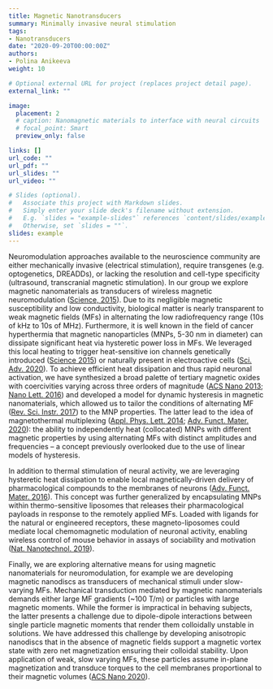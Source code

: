 ```yaml
---
title: Magnetic Nanotransducers
summary: Minimally invasive neural stimulation
tags:
- Nanotransducers
date: "2020-09-20T00:00:00Z"
authors:
- Polina Anikeeva
weight: 10

# Optional external URL for project (replaces project detail page).
external_link: ""

image:
  placement: 2
  # caption: Nanomagnetic materials to interface with neural circuits
  # focal_point: Smart
  preview_only: false

links: []
url_code: ""
url_pdf: ""
url_slides: ""
url_video: ""

# Slides (optional).
#   Associate this project with Markdown slides.
#   Simply enter your slide deck's filename without extension.
#   E.g. `slides = "example-slides"` references `content/slides/example-slides.md`.
#   Otherwise, set `slides = ""`.
slides: example
---
```


Neuromodulation approaches available to the neuroscience community are either mechanically invasive (electrical stimulation), require transgenes (e.g. optogenetics, DREADDs), or lacking the resolution and cell-type specificity (ultrasound, transcranial magnetic stimulation). In our group we explore magnetic nanomaterials as transducers of wireless magnetic neuromodulation ([Science, 2015](../../publication/chen-2015-wireless/)). Due to its negligible magnetic susceptibility and low conductivity, biological matter is nearly transparent to weak magnetic fields (MFs) in alternating the low radiofrequency range (10s of kHz to 10s of MHz). Furthermore, it is well known in the field of cancer hyperthermia that magnetic nanoparticles (MNPs, 5-30 nm in diameter) can dissipate significant heat via hysteretic power loss in MFs. We leveraged this local heating to trigger heat-sensitive ion channels genetically introduced ([Science 2015](../../publication/chen-2015-wireless/)) or naturally present in electroactive cells ([Sci. Adv. 2020](../../publication/rosenfeld-2020-transgene/)). To achieve efficient heat dissipation and thus rapid neuronal activation, we have synthesized a broad palette of tertiary magnetic oxides with coercivities varying across three orders of magnitude ([ACS Nano 2013](../../publication/chen-2013-maximizing/); [Nano Lett. 2016](../../publication/chen-2016-high/)) and developed a model for dynamic hysteresis in magnetic nanomaterials, which allowed us to tailor the conditions of alternating MF ([Rev. Sci. Instr. 2017](../../publication/christiansen-2017-practical/)) to the MNP properties. The latter lead to the idea of magnetothermal multiplexing ([Appl. Phys. Lett. 2014](publication/christiansen-2014-magnetically/); [Adv. Funct. Mater. 2020](publication/moon-2020-magneothermal/)): the ability to independently heat (collocated) MNPs with different magnetic properties by using alternating MFs with distinct amplitudes and frequencies – a concept previously overlooked due to the use of linear models of hysteresis.


In addition to thermal stimulation of neural activity, we are leveraging hysteretic heat dissipation to enable local magnetically-driven delivery of pharmacological compounds to the membranes of neurons ([Adv. Funct. Mater. 2016](../../publication/romero-2016-localized/)).  This concept was further generalized by encapsulating MNPs within thermo-sensitive liposomes that releases their pharmacological payloads in response to the remotely applied MFs. Loaded with ligands for the natural or engineered receptors, these magneto-liposomes could mediate local chemomagnetic modulation of neuronal activity, enabling wireless control of mouse behavior in assays of sociability and motivation ([Nat. Nanotechnol. 2019](../../publication/rao-2019-remotely/)).


Finally, we are exploring alternative means for using magnetic nanomaterials for neuromodulation, for example we are developing magnetic nanodiscs as transducers of mechanical stimuli under slow-varying MFs. Mechanical transduction mediated by magnetic nanomaterials demands either large MF gradients (~100 T/m) or particles with large magnetic moments. While the former is impractical in behaving subjects, the latter presents a challenge due to dipole-dipole interactions between single particle magnetic moments that render them colloidally unstable in solutions. We have addressed this challenge by developing anisotropic nanodiscs that in the absence of magnetic fields support a magnetic vortex state with zero net magnetization ensuring their colloidal stability. Upon application of weak, slow varying MFs, these particles assume in-plane magnetization and transduce torques to the cell membranes proportional to their magnetic volumes ([ACS Nano 2020](../../publication/gregurec-2019-tuning/)). 

